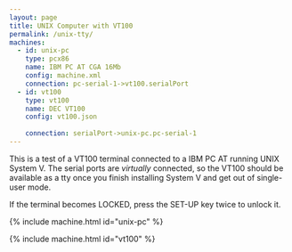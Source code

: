 ```yaml
---
layout: page
title: UNIX Computer with VT100
permalink: /unix-tty/
machines:
  - id: unix-pc
    type: pcx86
    name: IBM PC AT CGA 16Mb
    config: machine.xml
    connection: pc-serial-1->vt100.serialPort
  - id: vt100
    type: vt100
    name: DEC VT100
    config: vt100.json
 
    connection: serialPort->unix-pc.pc-serial-1
---
```


This is a test of a VT100 terminal connected to a IBM PC AT running UNIX System V. The serial ports are *virtually* connected, so the VT100 
should be available as a tty once you finish installing System V and get out of single-user mode.

If the terminal becomes LOCKED, press the SET-UP key twice to unlock it. 

{% include machine.html id="unix-pc" %}

{% include machine.html id="vt100" %}
<!--   layout: vt100.html-->
